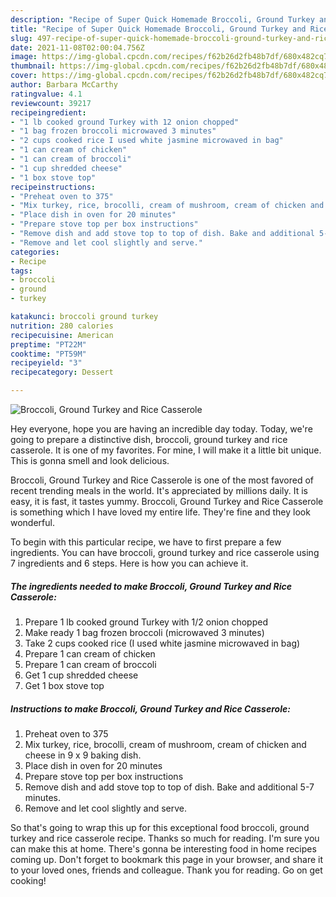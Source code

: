 ```yaml
---
description: "Recipe of Super Quick Homemade Broccoli, Ground Turkey and Rice Casserole"
title: "Recipe of Super Quick Homemade Broccoli, Ground Turkey and Rice Casserole"
slug: 497-recipe-of-super-quick-homemade-broccoli-ground-turkey-and-rice-casserole
date: 2021-11-08T02:00:04.756Z
image: https://img-global.cpcdn.com/recipes/f62b26d2fb48b7df/680x482cq70/broccoli-ground-turkey-and-rice-casserole-recipe-main-photo.jpg
thumbnail: https://img-global.cpcdn.com/recipes/f62b26d2fb48b7df/680x482cq70/broccoli-ground-turkey-and-rice-casserole-recipe-main-photo.jpg
cover: https://img-global.cpcdn.com/recipes/f62b26d2fb48b7df/680x482cq70/broccoli-ground-turkey-and-rice-casserole-recipe-main-photo.jpg
author: Barbara McCarthy
ratingvalue: 4.1
reviewcount: 39217
recipeingredient:
- "1 lb cooked ground Turkey with 12 onion chopped"
- "1 bag frozen broccoli microwaved 3 minutes"
- "2 cups cooked rice I used white jasmine microwaved in bag"
- "1 can cream of chicken"
- "1 can cream of broccoli"
- "1 cup shredded cheese"
- "1 box stove top"
recipeinstructions:
- "Preheat oven to 375"
- "Mix turkey, rice, brocolli, cream of mushroom, cream of chicken and cheese in 9 x 9 baking dish."
- "Place dish in oven for 20 minutes"
- "Prepare stove top per box instructions"
- "Remove dish and add stove top to top of dish. Bake and additional 5-7 minutes."
- "Remove and let cool slightly and serve."
categories:
- Recipe
tags:
- broccoli
- ground
- turkey

katakunci: broccoli ground turkey 
nutrition: 280 calories
recipecuisine: American
preptime: "PT22M"
cooktime: "PT59M"
recipeyield: "3"
recipecategory: Dessert

---
```



![Broccoli, Ground Turkey and Rice Casserole](https://img-global.cpcdn.com/recipes/f62b26d2fb48b7df/680x482cq70/broccoli-ground-turkey-and-rice-casserole-recipe-main-photo.jpg)

Hey everyone, hope you are having an incredible day today. Today, we're going to prepare a distinctive dish, broccoli, ground turkey and rice casserole. It is one of my favorites. For mine, I will make it a little bit unique. This is gonna smell and look delicious.

Broccoli, Ground Turkey and Rice Casserole is one of the most favored of recent trending meals in the world. It's appreciated by millions daily. It is easy, it is fast, it tastes yummy. Broccoli, Ground Turkey and Rice Casserole is something which I have loved my entire life. They're fine and they look wonderful.




To begin with this particular recipe, we have to first prepare a few ingredients. You can have broccoli, ground turkey and rice casserole using 7 ingredients and 6 steps. Here is how you can achieve it.

<!--inarticleads1-->

##### The ingredients needed to make Broccoli, Ground Turkey and Rice Casserole:

1. Prepare 1 lb cooked ground Turkey with 1/2 onion chopped
1. Make ready 1 bag frozen broccoli (microwaved 3 minutes)
1. Take 2 cups cooked rice (I used white jasmine microwaved in bag)
1. Prepare 1 can cream of chicken
1. Prepare 1 can cream of broccoli
1. Get 1 cup shredded cheese
1. Get 1 box stove top




<!--inarticleads2-->

##### Instructions to make Broccoli, Ground Turkey and Rice Casserole:

1. Preheat oven to 375
1. Mix turkey, rice, brocolli, cream of mushroom, cream of chicken and cheese in 9 x 9 baking dish.
1. Place dish in oven for 20 minutes
1. Prepare stove top per box instructions
1. Remove dish and add stove top to top of dish. Bake and additional 5-7 minutes.
1. Remove and let cool slightly and serve.




So that's going to wrap this up for this exceptional food broccoli, ground turkey and rice casserole recipe. Thanks so much for reading. I'm sure you can make this at home. There's gonna be interesting food in home recipes coming up. Don't forget to bookmark this page in your browser, and share it to your loved ones, friends and colleague. Thank you for reading. Go on get cooking!
